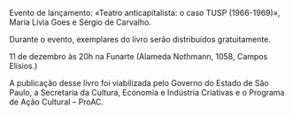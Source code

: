 Evento de lançamento: «Teatro anticapitalista:
o caso TUSP (1966-1969)», Maria Lívia Goes e Sérgio de Carvalho.

Durante o evento, exemplares do livro serão distribuídos gratuitamente.

11 de dezembro às 20h 
na Funarte (Alameda Nothmann, 1058, Campos Elísios.)

A publicação desse livro foi viabilizada pelo Governo do Estado de São Paulo, a Secretaria da Cultura, Economia e Indústria Criativas e o Programa de Ação Cultural – ProAC.